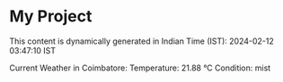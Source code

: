 # My Project

This content is dynamically generated in Indian Time (IST): 2024-02-12 03:47:10 IST


Current Weather in Coimbatore:
Temperature: 21.88 °C
Condition: mist
